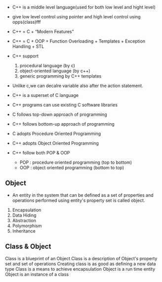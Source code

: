 - C++ is a middle level language(used for both low level and hight level)
- give low level control using pointer and high level control using opps(class)fff
- C++ = C + “Modern Features”
- C++ = C + OOP + Function Overloading + Templates + Exception Handling + STL
- C++ support 
    1. procedural language (by c)
    2. object-oriented language (by c++)
    3. generic programming by C++ templates
- Unlike c,we can decalre variable also after the action statement.

- C++ is a superset of C language
- C++ programs can use existing C software libraries
- C follows top-down approach of programming
- C++ follows bottom-up approach of programming
- C adopts Procedure Oriented Programming
- C++ adopts Object Oriented Programming
- C++ follow both POP & OOP
    - POP : procedure oriented programming (top to bottom)
    - OOP : object oriented programming (bottom to top)

Object 
--------
- An entity in the system that can be defined as a set of properties and operations performed using entity's property set is called object.
1. Encapsulation
2. Data Hiding
3. Abstraction
4. Polymorphism
5. Inheritance

Class & Object
---------------
Class is a blueprint of an Object
Class is a description of Object's property set and set of operations
Creating class is as good as defining a new data type
Class is a means to achieve encapsulation
Object is a run time entity
Object is an instance of a class
